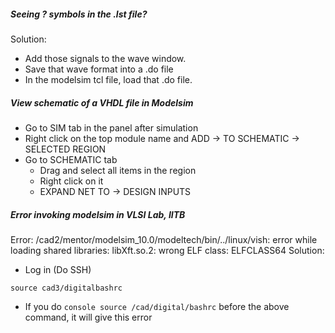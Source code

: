 ##### Seeing ? symbols in the .lst file?
Solution: 

* Add those signals to the wave window.
* Save that wave format into a .do file
* In the modelsim tcl file, load that .do file.

##### View schematic of a VHDL file in Modelsim
* Go to SIM tab in the panel after simulation
* Right click on the top module name and ADD -> TO SCHEMATIC -> SELECTED REGION
* Go to SCHEMATIC tab
    * Drag and select all items in the region
    * Right click on it
    * EXPAND NET TO -> DESIGN INPUTS        

##### Error invoking modelsim in VLSI Lab, IITB
Error: /cad2/mentor/modelsim_10.0/modeltech/bin/../linux/vish: error while loading shared libraries: libXft.so.2: wrong ELF class: ELFCLASS64
Solution:
* Log in  (Do SSH)
```console
source cad3/digitalbashrc
```

* If you do 
```console source /cad/digital/bashrc``` before the above command, it will give this error
    
